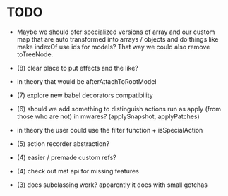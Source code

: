 # TODO

- Maybe we should ofer specialized versions of array and our custom map that are auto transformed into
  arrays / objects and do things like make indexOf use ids for models?
  That way we could also remove toTreeNode.

- (8) clear place to put effects and the like?
- in theory that would be afterAttachToRootModel

- (7) explore new babel decorators compatibility

- (6) should we add something to distinguish actions run as apply (from those who are not) in mwares? (applySnapshot, applyPatches)
- in theory the user could use the filter function + isSpecialAction

- (5) action recorder abstraction?

- (4) easier / premade custom refs?

- (4) check out mst api for missing features

- (3) does subclassing work? apparently it does with small gotchas
